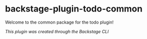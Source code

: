 # backstage-plugin-todo-common

Welcome to the common package for the todo plugin!

_This plugin was created through the Backstage CLI_
